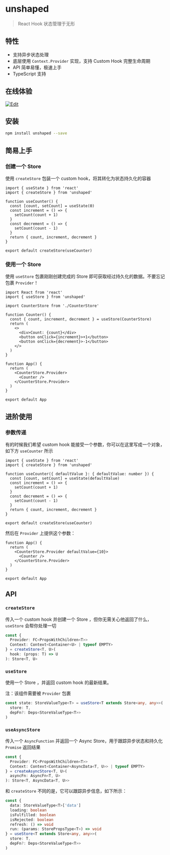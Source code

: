 # unshaped

> React Hook 状态管理于无形

## 特性

- 支持异步状态处理
- 底层使用 `Context.Provider` 实现，支持 Custom Hook 完整生命周期
- API 简单易懂，极速上手
- TypeScript 支持

## 在线体验

[![Edit](https://codesandbox.io/static/img/play-codesandbox.svg)](https://codesandbox.io/s/unshaped-demo-b2tw5)

## 安装

```bash
npm install unshaped --save
```

## 简易上手

### 创建一个 Store

使用 `createStore` 包装一个 custom hook，将其转化为状态持久化的容器

```tsx
import { useState } from 'react'
import { createStore } from 'unshaped'

function useCounter() {
  const [count, setCount] = useState(0)
  const increment = () => {
    setCount(count + 1)
  }
  const decrement = () => {
    setCount(count - 1)
  }
  return { count, increment, decrement }
}

export default createStore(useCounter)
```

### 使用一个 Store

使用 `useStore` 包裹刚刚创建完成的 Store 即可获取经过持久化的数据。不要忘记包裹 `Provider`！

```tsx
import React from 'react'
import { useStore } from 'unshaped'

import CounterStore from './CounterStore'

function Counter() {
  const { count, increment, decrement } = useStore(CounterStore)
  return (
    <>
      <div>Count: {count}</div>
      <button onClick={increment}>+1</button>
      <button onClick={decrement}>-1</button>
    </>
  )
}

function App() {
  return (
    <CounterStore.Provider>
      <Counter />
    </CounterStore.Provider>
  )
}

export default App
```

## 进阶使用

### 参数传递

有的时候我们希望 custom hook 能接受一个参数，你可以在这里写成一个对象，如下方 `useCounter` 所示

```tsx
import { useState } from 'react'
import { createStore } from 'unshaped'

function useCounter({ defaultValue }: { defaultValue: number }) {
  const [count, setCount] = useState(defaultValue)
  const increment = () => {
    setCount(count + 1)
  }
  const decrement = () => {
    setCount(count - 1)
  }
  return { count, increment, decrement }
}

export default createStore(useCounter)
```

然后在 `Provider` 上提供这个参数：

```tsx
function App() {
  return (
    <CounterStore.Provider defaultValue={10}>
      <Counter />
    </CounterStore.Provider>
  )
}

export default App
```

## API

### `createStore`

传入一个 custom hook 并创建一个 Store ，但你无需关心他返回了什么，`useStore` 会帮你处理一切

```ts
const {
  Provider: FC<PropsWithChildren<T>>
  Context: Context<Container<U> | typeof EMPTY>
} = createStore<T, U>(
  hook: (props: T) => U
): Store<T, U>
```

### `useStore`

使用一个 Store ，并返回 custom hook 的最新结果。

注：该组件需要被 `Provider` 包裹

```ts
const state: StoreValueType<T> = useStore<T extends Store<any, any>>(
  store: T,
  depFn?: Deps<StoreValueType<T>>
)
```

### `useAsyncStore`

传入一个 `AsyncFunction` 并返回一个 Async Store，用于跟踪异步状态和持久化 `Promise` 返回结果

```ts
const {
  Provider: FC<PropsWithChildren<T>>
  Context: Context<Container<AsyncData<T, U>> | typeof EMPTY>
} = createAsyncStore<T, U>(
  asyncFn: AsyncFn<T, U>
): Store<T, AsyncData<T, U>>
```

和 `createStore` 不同的是，它可以跟踪异步信息，如下所示：

```ts
const {
  data: StoreValueType<T>['data']
  loading: boolean
  isFulfilled: boolean
  isRejected: boolean
  refresh: () => void
  run: (params: StorePropsType<T>) => void
} = useStore<T extends Store<any, any>>(
  store: T,
  depFn?: Deps<StoreValueType<T>>
)
```
